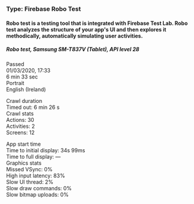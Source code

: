 ### Type: Firebase Robo Test

#### Robo test is a testing tool that is integrated with Firebase Test Lab. Robo test analyzes the structure of your app's UI and then explores it methodically, automatically simulating user activities.

##### Robo test, Samsung SM-T837V (Tablet), API level 28

Passed  
01/03/2020, 17:33  
6 min 33 sec  
Portrait  
English (Ireland)  

Crawl duration  
Timed out: 6 min 26 s  
Crawl stats  
Actions: 30  
Activities: 2  
Screens: 12  

App start time  
Time to initial display: 34s 99ms  
Time to full display: —  
Graphics stats  
Missed VSync: 0%  
High input latency: 83%  
Slow UI thread: 2%  
Slow draw commands: 0%  
Slow bitmap uploads: 0%  
